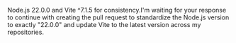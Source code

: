 Node.js 22.0.0 and Vite ^7.1.5 for consistency.I'm waiting for your response to continue with creating the pull request to standardize the Node.js version to exactly "22.0.0" and update Vite to the latest version across my repositories.
